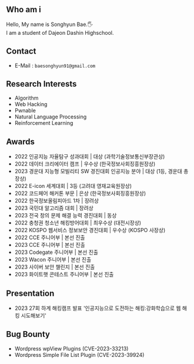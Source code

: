 ## Who am i
Hello, My name is Songhyun Bae.🖐️ <br>
I am a student of Dajeon Dashin Highschool.

## Contact
- E-Mail : `baesonghyun91@gmail.com`

## Research Interests
- Algorithm
- Web Hacking
- Pwnable
- Natural Language Processing
- Reinforcement Learning

## Awards
- 2022 인공지능 자율탐구 성과대회 | 대상 (과학기술정보통신부장관상)
- 2022 데이터 크리에이터 캠프 | 우수상 (한국정보사회징흥원장상)
- 2023 경운대 지능형 모빌리티 SW 경진대회 인공지능 분야 | 대상 (1등, 경운대 총장상)
- 2022 E-icon 세계대회 | 3등 (고려대 영재교육원장상)
- 2022 코드페어 해커톤 부문 | 은상 (한국정보사회징흥원장상)
- 2022 한국정보올림피아드 1차 | 장려상
- 2023 국민대 알고리즘 대회 | 장려상
- 2023 전국 창의 문제 해결 능력 경진대회 | 동상
- 2022 충청권 청소년 해킹방어대회 | 최우수상 (대전시장상)
- 2022 KOSPO 웹서비스 정보보안 경진대회 | 우수상 (KOSPO 사장상)
- 2022 CCE 주니어부 | 본선 진출
- 2023 CCE 주니어부 | 본선 진출
- 2023 Codegate 주니어부 | 본선 진출
- 2023 Wacon 주니어부 | 본선 진출
- 2023 사이버 보안 챌린지 | 본선 진출
- 2023 화이트햇 콘테스트 주니어부 | 본선 진출

## Presentation
- 2023 27회 하계 해킹캠프 발표 '인공지능으로 도전하는 해킹:강화학습으로 웹 해킹 시도해보기'

## Bug Bounty
- Wordpress wpView Plugins (CVE-2023-33213)
- Wordpress Simple File List Plugin (CVE-2023-39924)
